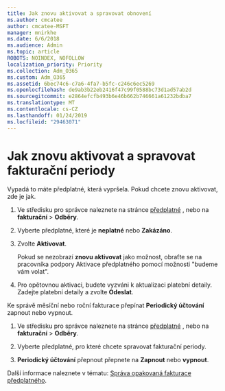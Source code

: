 ```yaml
---
title: Jak znovu aktivovat a spravovat obnovení
ms.author: cmcatee
author: cmcatee-MSFT
manager: mnirkhe
ms.date: 6/6/2018
ms.audience: Admin
ms.topic: article
ROBOTS: NOINDEX, NOFOLLOW
localization_priority: Priority
ms.collection: Adm_O365
ms.custom: Adm_O365
ms.assetid: 6bec74c6-c7a6-4fa7-b5fc-c246c6ec5269
ms.openlocfilehash: de9ab3b22eb2416f47c99f0588bc73d1ad57ab2d
ms.sourcegitcommit: e2864efcfb493b6e46b662b746661a61232bdba7
ms.translationtype: MT
ms.contentlocale: cs-CZ
ms.lasthandoff: 01/24/2019
ms.locfileid: "29463071"
---
```

# <a name="how-to-reactivate-and-manage-recurring-billing"></a>Jak znovu aktivovat a spravovat fakturační periody

Vypadá to máte předplatné, která vypršela. Pokud chcete znovu aktivovat, zde je jak.
  
1. Ve středisku pro správce naleznete na stránce [předplatné](https://go.microsoft.com/fwlink/p/?linkid=842054) , nebo na **fakturační** \> **Odběry**.
    
2. Vyberte předplatné, které je **neplatné** nebo **Zakázáno**.
    
3. Zvolte **Aktivovat**.
    
    Pokud se nezobrazí **znovu aktivovat** jako možnost, obraťte se na pracovníka podpory Aktivace předplatného pomocí možnosti "budeme vám volat". 
    
4. Pro opětovnou aktivaci, budete vyzváni k aktualizaci platební detaily. Zadejte platební detaily a zvolte **Odeslat**.
    
Ke správě měsíční nebo roční fakturace přepínat **Periodický účtování** zapnout nebo vypnout. 
  
1. Ve středisku pro správce naleznete na stránce [předplatné](https://go.microsoft.com/fwlink/p/?linkid=842054) , nebo na **fakturační** \> **Odběry**.
    
2. Vyberte předplatné, pro které chcete spravovat fakturační periody.
    
3. **Periodický účtování** přepnout přepnete na **Zapnout** nebo **vypnout**.
    
Další informace naleznete v tématu: [Správa opakovaná fakturace předplatného](https://support.office.com/article/8d83b530-f4ca-47f6-a666-e5791cbacc7e).
  

